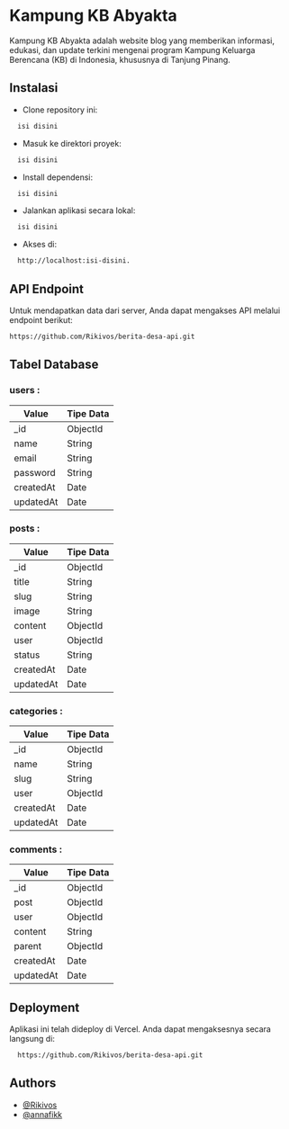 
# Kampung KB Abyakta

Kampung KB Abyakta adalah website blog yang memberikan informasi, edukasi, dan update terkini mengenai program Kampung Keluarga Berencana (KB) di Indonesia, khususnya di Tanjung Pinang.

## Instalasi

- Clone repository ini:
```bash
  isi disini 
```
- Masuk ke direktori proyek:
```bash
  isi disini 
```
- Install dependensi:
```bash
  isi disini 
```
- Jalankan aplikasi secara lokal:
```bash
  isi disini
```
- Akses di:
```bash
  http://localhost:isi-disini.
```
## API Endpoint

Untuk mendapatkan data dari server, Anda dapat mengakses API melalui endpoint berikut:

```bash
https://github.com/Rikivos/berita-desa-api.git
```

## Tabel Database
### users :
| Value     | Tipe Data |
| ------ | ------ |
| _id | ObjectId |
| name | String |
| email | String |
| password | String |
| createdAt | Date |
| updatedAt | Date |

### posts :
| Value     | Tipe Data |
| ------    | ------    |
| _id | ObjectId |
| title | String |
| slug | String |
| image | String |
| content | ObjectId |
| user | ObjectId |
| status | String |
| createdAt | Date |
| updatedAt | Date |

### categories :
| Value     | Tipe Data |
| ------    | ------    |
| _id | ObjectId |
| name | String |
| slug | String |
| user | ObjectId |
| createdAt | Date |
| updatedAt | Date |

### comments :
| Value     | Tipe Data |
| ------    | ------    |
| _id | ObjectId |
| post | ObjectId |
| user | ObjectId |
| content | String |
| parent | ObjectId |
| createdAt | Date |
| updatedAt | Date |

## Deployment

Aplikasi ini telah dideploy di Vercel. Anda dapat mengaksesnya secara langsung di:

```bash
  https://github.com/Rikivos/berita-desa-api.git
```


## Authors

- [@Rikivos](https://github.com/Rikivos/)
- [@annafikk](https://github.com/annafikk)
